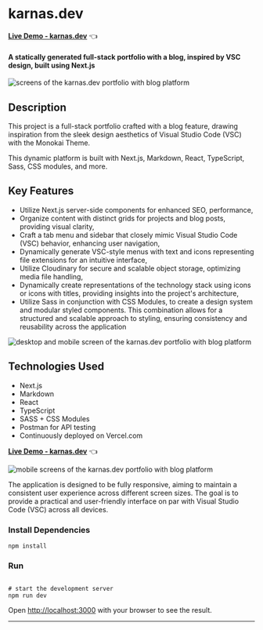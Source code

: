 # karnas.dev

[**Live Demo - karnas.dev**](https://www.karnas.dev/) 👈

#### A statically generated full-stack portfolio with a blog, inspired by VSC design, built using Next.js

<img src="https://res.cloudinary.com/djadfridw/image/upload/v1706878975/spp0rjysnfk30vb3rpqc.jpg" alt="screens of the karnas.dev portfolio with blog platform">

## Description

This project is a full-stack portfolio crafted with a blog feature, drawing inspiration from the sleek design aesthetics of Visual Studio Code (VSC) with the Monokai Theme.

This dynamic platform is built with Next.js, Markdown, React, TypeScript, Sass, CSS modules, and more.

## Key Features

- Utilize Next.js server-side components for enhanced SEO, performance,
- Organize content with distinct grids for projects and blog posts, providing visual clarity,
- Craft a tab menu and sidebar that closely mimic Visual Studio Code (VSC) behavior, enhancing user navigation,
- Dynamically generate VSC-style menus with text and icons representing file extensions for an intuitive interface,
- Utilize Cloudinary for secure and scalable object storage, optimizing media file handling,
- Dynamically create representations of the technology stack using icons or icons with titles, providing insights into the project's architecture,
- Utilize Sass in conjunction with CSS Modules, to create a design system and modular styled components. This combination allows for a structured and scalable approach to styling, ensuring consistency and reusability across the application

<img src="https://res.cloudinary.com/djadfridw/image/upload/v1707131042/pm7f1szandr9c661l3pf.jpg" alt="desktop and mobile screen of the karnas.dev portfolio with blog platform">

## Technologies Used

- Next.js
- Markdown
- React
- TypeScript
- SASS + CSS Modules
- Postman for API testing
- Continuously deployed on Vercel.com

[**Live Demo - karnas.dev**](https://www.karnas.dev/) 👈

<img src="https://res.cloudinary.com/djadfridw/image/upload/v1707116567/anvrceff2msqke1oanep.jpg" alt="mobile screens of the karnas.dev portfolio with blog platform">

The application is designed to be fully responsive, aiming to maintain a consistent user experience across different screen sizes. The goal is to provide a practical and user-friendly interface on par with Visual Studio Code (VSC) across all devices.

### Install Dependencies

```
npm install

```

### Run

```

# start the development server
npm run dev

```

Open [http://localhost:3000](http://localhost:3000) with your browser to see the result.

---
